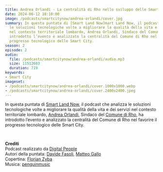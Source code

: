 ```yaml
---
title: Andrea Orlandi - La centralità di Rho nello sviluppo delle Smart City
date: 2024-06-12 18:10:00
image: /podcasts/smartcitynow/andrea-orlandi/cover.jpg
summary: In questa puntata di [Smart Land Now]mart Land Now, il podcast che analizza
  le soluzioni tecnologiche volte a migliorare la qualità della vita e dei servizi
  nel contesto territoriale lombardo, Andrea Orlandi, Sindaco del Comune di Rho, ha
  introdotto l’evento e analizzato la centralità del Comune di Rho nel favorire il
  progresso tecnologico delle Smart City.
season: 2
episode: 2
audio:
  file: /podcasts/smartcitynow/andrea-orlandi/audio.mp3
  size: 11512603
  duration: 719
keywords:
- Smart City
imageset:
- /podcasts/smartcitynow/andrea-orlandi/cover.1000x1000.webp
- /podcasts/smartcitynow/andrea-orlandi/cover.2400x2400.jpeg
---
```


In questa puntata di [Smart Land Now](https://www.smartcitynow.it/), il podcast che analizza le soluzioni tecnologiche volte a migliorare la qualità della vita e dei servizi nel contesto territoriale lombardo, [Andrea Orlandi](https://www.linkedin.com/in/andreaorlandi/), Sindaco del [Comune di Rho](https://comune.rho.mi.it/it-it/home), ha introdotto l’evento e analizzato la centralità del Comune di Rho nel favorire il progresso tecnologico delle Smart City.

<br>

**Crediti**<br>
Podcast realizzato da [Digital People](https://w3id.org/digitalpeople)<br>
Autori della puntata: [Davide Fasoli](https://www.linkedin.com/in/davide-fasoli-2b3246179/), [Matteo Gallo](https://www.linkedin.com/in/matteo-gallo-4a5ab31a8/)<br>
Copertina: [Florian Zyba](https://www.linkedin.com/in/florian-zyba/)<br>
Musica: [penguinmusic](https://pixabay.com/users/penguinmusic-24940186/)